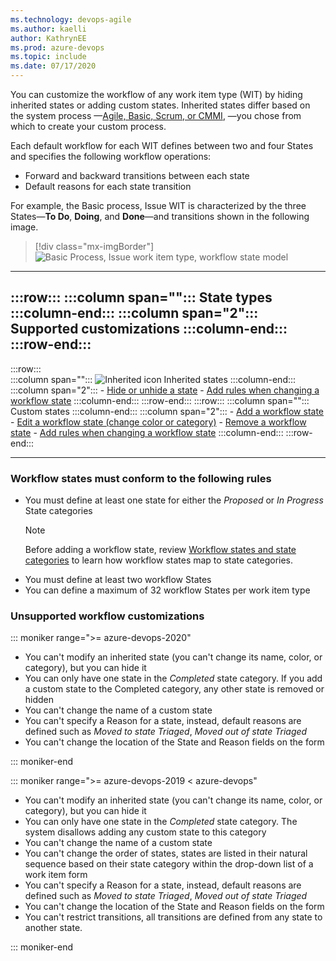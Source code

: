 ```yaml
---
ms.technology: devops-agile
ms.author: kaelli
author: KathrynEE
ms.prod: azure-devops
ms.topic: include
ms.date: 07/17/2020
---
```


You can customize the workflow of any work item type (WIT) by hiding inherited states or adding custom states. Inherited states differ based on the system process &mdash;[Agile, Basic, Scrum, or CMMI](/azure/devops/boards/work-items/guidance/choose-process#workflow-states), &mdash;you chose from which to create your custom process.  

Each default workflow for each WIT defines between two and four States and specifies the following workflow operations: 

- Forward and backward transitions between each state 
- Default reasons for each state transition 

For example, the Basic process, Issue WIT is characterized by the three States&mdash;**To Do**, **Doing**, and **Done**&mdash;and transitions shown in the following image. 
  

> [!div class="mx-imgBorder"]  
> ![Basic Process, Issue work item type, workflow state model](/azure/devops/organizations/settings/work/media/customize-workflow/basic-process-issue-workflow.png)  


---
:::row:::
   :::column span="":::
      **State types**
   :::column-end:::
   :::column span="2":::
      **Supported customizations**
   :::column-end:::
:::row-end:::  
---  
:::row:::  
   :::column span="":::
      ![Inherited icon](/azure/devops/organizations/settings/work/media/process/inherited-icon.png) Inherited states
   :::column-end:::
   :::column span="2":::
      - [Hide or unhide a state](/azure/devops/organizations/settings/work/customize-process-workflow#hide-state)
      - [Add rules when changing a workflow state](/azure/devops/organizations/settings/work/custom-rules) 
   :::column-end:::
:::row-end:::
:::row:::
   :::column span="":::
      Custom states
   :::column-end:::
   :::column span="2":::
      - [Add a workflow state](/azure/devops/organizations/settings/work/customize-process-workflow#add-states)
      - [Edit a workflow state (change color or category)](/azure/devops/organizations/settings/work/customize-process-workflow#edit-state)
      - [Remove a workflow state](/azure/devops/organizations/settings/work/customize-process-workflow#remove-state)
      - [Add rules when changing a workflow state](/azure/devops/organizations/settings/work/custom-rules) 
   :::column-end:::
:::row-end:::

---

### Workflow states must conform to the following rules  

- You must define at least one state for either the *Proposed* or *In Progress* State categories  
	> [!NOTE]    
	> Before adding a workflow state, review [Workflow states and state categories](/azure/devops/boards/work-items/workflow-and-state-categories) to learn how workflow states map to state categories.  
- You must define at least two workflow States  
- You can define a maximum of 32 workflow States per work item type  

### Unsupported workflow customizations   

::: moniker range=">= azure-devops-2020"

- You can't modify an inherited state (you can't change its name, color, or category), but you can hide it
- You can only have one state in the *Completed* state category. If you add a custom state to the Completed category, any other state is removed or hidden 
- You can't change the name of a custom state 
- You can't specify a Reason for a state, instead, default reasons are defined such as *Moved to state Triaged*, *Moved out of state Triaged* 
- You can't change the location of the State and Reason fields on the form

::: moniker-end


::: moniker range=">= azure-devops-2019 < azure-devops"

- You can't modify an inherited state (you can't change its name, color, or category), but you can hide it
- You can only have one state in the *Completed* state category. The system disallows adding any custom state to this category 
- You can't change the name of a custom state 
- You can't change the order of states, states are listed in their natural sequence based on their state category within the drop-down list of a work item form  
- You can't specify a Reason for a state, instead, default reasons are defined such as *Moved to state Triaged*, *Moved out of state Triaged* 
- You can't change the location of the State and Reason fields on the form
- You can't restrict transitions, all transitions are defined from any state to another state.  

::: moniker-end